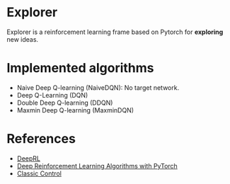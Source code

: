 # Explorer

Explorer is a reinforcement learning frame based on Pytorch for **exploring** new ideas.


# Implemented algorithms

- Naive Deep Q-learning (NaiveDQN): No target network.
- Deep Q-Learning (DQN)
- Double Deep Q-learning (DDQN)
- Maxmin Deep Q-learning (MaxminDQN)


# References
- [DeepRL](https://github.com/ShangtongZhang/DeepRL)
- [Deep Reinforcement Learning Algorithms with PyTorch](https://github.com/p-christ/Deep-Reinforcement-Learning-Algorithms-with-PyTorch)
- [Classic Control](https://github.com/muhammadzaheer/classic-control)